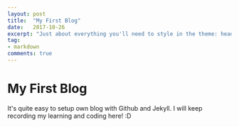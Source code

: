 ```yaml
---
layout: post
title:  "My First Blog"
date:   2017-10-26
excerpt: "Just about everything you'll need to style in the theme: headings, paragraphs, blockquotes, tables, code blocks, and more."
tag:
- markdown 
comments: true
---
```



# My First Blog
   It's quite easy to setup own blog with Github and Jekyll. I will keep recording my learning and coding here! :D
